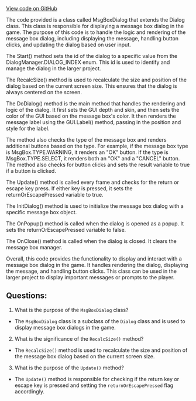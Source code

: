 [View code on GitHub](https://github.com/TieHaxJan/Brick-Force/Assembly-CSharp\MsgBoxDialog.cs)

The code provided is a class called MsgBoxDialog that extends the Dialog class. This class is responsible for displaying a message box dialog in the game. The purpose of this code is to handle the logic and rendering of the message box dialog, including displaying the message, handling button clicks, and updating the dialog based on user input.

The Start() method sets the id of the dialog to a specific value from the DialogManager.DIALOG_INDEX enum. This id is used to identify and manage the dialog in the larger project.

The RecalcSize() method is used to recalculate the size and position of the dialog based on the current screen size. This ensures that the dialog is always centered on the screen.

The DoDialog() method is the main method that handles the rendering and logic of the dialog. It first sets the GUI depth and skin, and then sets the color of the GUI based on the message box's color. It then renders the message label using the GUI.Label() method, passing in the position and style for the label.

The method also checks the type of the message box and renders additional buttons based on the type. For example, if the message box type is MsgBox.TYPE.WARNING, it renders an "OK" button. If the type is MsgBox.TYPE.SELECT, it renders both an "OK" and a "CANCEL" button. The method also checks for button clicks and sets the result variable to true if a button is clicked.

The Update() method is called every frame and checks for the return or escape key press. If either key is pressed, it sets the returnOrEscapePressed variable to true.

The InitDialog() method is used to initialize the message box dialog with a specific message box object.

The OnPopup() method is called when the dialog is opened as a popup. It sets the returnOrEscapePressed variable to false.

The OnClose() method is called when the dialog is closed. It clears the message box manager.

Overall, this code provides the functionality to display and interact with a message box dialog in the game. It handles rendering the dialog, displaying the message, and handling button clicks. This class can be used in the larger project to display important messages or prompts to the player.
## Questions: 
 1. What is the purpose of the `MsgBoxDialog` class?
- The `MsgBoxDialog` class is a subclass of the `Dialog` class and is used to display message box dialogs in the game.

2. What is the significance of the `RecalcSize()` method?
- The `RecalcSize()` method is used to recalculate the size and position of the message box dialog based on the current screen size.

3. What is the purpose of the `Update()` method?
- The `Update()` method is responsible for checking if the return key or escape key is pressed and setting the `returnOrEscapePressed` flag accordingly.